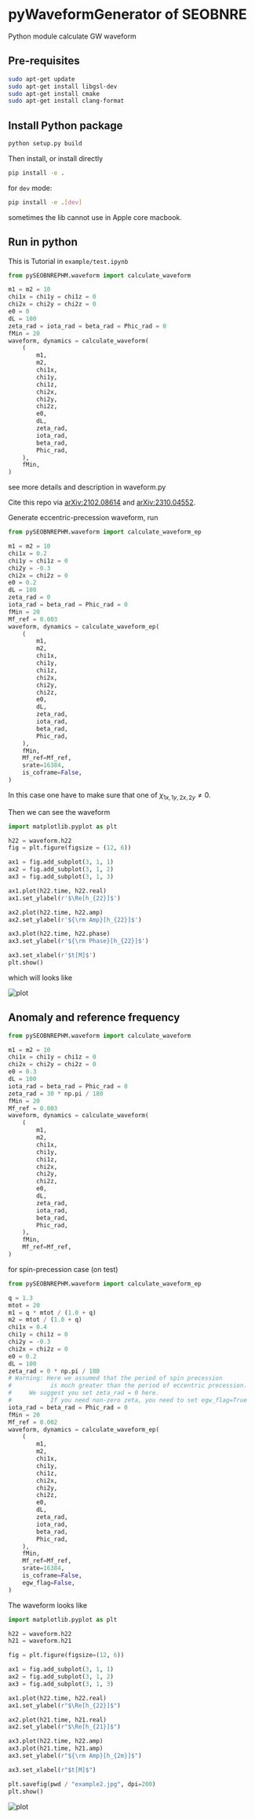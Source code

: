 # pyWaveformGenerator of SEOBNRE
Python module calculate GW waveform

## Pre-requisites
```bash
sudo apt-get update
sudo apt-get install libgsl-dev
sudo apt-get install cmake
sudo apt-get install clang-format
```


<!-- ## Compile C code and install libraries
```bash
mkdir build
cd build
cmake ..
make
make install
``` -->

## Install Python package
```bash
python setup.py build
```
Then install, or install directly
```bash
pip install -e .
```
for `dev` mode:
```bash
pip install -e .[dev]
```

sometimes the lib cannot use in Apple core macbook.


## Run in python
This is Tutorial in `example/test.ipynb`
```python
from pySEOBNREPHM.waveform import calculate_waveform

m1 = m2 = 10
chi1x = chi1y = chi1z = 0
chi2x = chi2y = chi2z = 0
e0 = 0
dL = 100
zeta_rad = iota_rad = beta_rad = Phic_rad = 0
fMin = 20
waveform, dynamics = calculate_waveform(
    (
        m1,
        m2,
        chi1x,
        chi1y,
        chi1z,
        chi2x,
        chi2y,
        chi2z,
        e0,
        dL,
        zeta_rad,
        iota_rad,
        beta_rad,
        Phic_rad,
    ),
    fMin,
)
```
see more details and description in waveform.py

Cite this repo via [arXiv:2102.08614](https://arxiv.org/abs/2102.08614)  and [arXiv:2310.04552](https://arxiv.org/abs/2310.04552).

Generate eccentric-precession waveform, run

```python
from pySEOBNREPHM.waveform import calculate_waveform_ep

m1 = m2 = 10
chi1x = 0.2
chi1y = chi1z = 0
chi2y = -0.3
chi2x = chi2z = 0
e0 = 0.2
dL = 100
zeta_rad = 0
iota_rad = beta_rad = Phic_rad = 0
fMin = 20
Mf_ref = 0.003
waveform, dynamics = calculate_waveform_ep(
    (
        m1,
        m2,
        chi1x,
        chi1y,
        chi1z,
        chi2x,
        chi2y,
        chi2z,
        e0,
        dL,
        zeta_rad,
        iota_rad,
        beta_rad,
        Phic_rad,
    ),
    fMin,
    Mf_ref=Mf_ref,
    srate=16384,
    is_coframe=False,
)
```

In this case one have to make sure that one of $\chi_{1x,1y,2x,2y}\neq0$.

Then we can see the waveform

```Python
import matplotlib.pyplot as plt

h22 = waveform.h22
fig = plt.figure(figsize = (12, 6))

ax1 = fig.add_subplot(3, 1, 1)
ax2 = fig.add_subplot(3, 1, 2)
ax3 = fig.add_subplot(3, 1, 3)

ax1.plot(h22.time, h22.real)
ax1.set_ylabel(r'$\Re[h_{22}]$')

ax2.plot(h22.time, h22.amp)
ax2.set_ylabel(r'${\rm Amp}[h_{22}]$')

ax3.plot(h22.time, h22.phase)
ax3.set_ylabel(r'${\rm Phase}[h_{22}]$')

ax3.set_xlabel(r'$t[M]$')
plt.show()
```

which will looks like

![plot](./figures/example.jpg)

## Anomaly and reference frequency

```python
from pySEOBNREPHM.waveform import calculate_waveform

m1 = m2 = 10
chi1x = chi1y = chi1z = 0
chi2x = chi2y = chi2z = 0
e0 = 0.3
dL = 100
iota_rad = beta_rad = Phic_rad = 0
zeta_rad = 30 * np.pi / 180
fMin = 20
Mf_ref = 0.003
waveform, dynamics = calculate_waveform(
    (
        m1,
        m2,
        chi1x,
        chi1y,
        chi1z,
        chi2x,
        chi2y,
        chi2z,
        e0,
        dL,
        zeta_rad,
        iota_rad,
        beta_rad,
        Phic_rad,
    ),
    fMin,
    Mf_ref=Mf_ref,
)
```

for spin-precession case (on test)

```python
from pySEOBNREPHM.waveform import calculate_waveform_ep

q = 1.3
mtot = 20
m1 = q * mtot / (1.0 + q)
m2 = mtot / (1.0 + q)
chi1x = 0.4
chi1y = chi1z = 0
chi2y = -0.3
chi2x = chi2z = 0
e0 = 0.2
dL = 100
zeta_rad = 0 * np.pi / 180
# Warning: Here we assumed that the period of spin precession
# 			is much greater than the period of eccentric precession.
#     We suggest you set zeta_rad = 0 here.
# 		 	If you need non-zero zeta, you need to set egw_flag=True
iota_rad = beta_rad = Phic_rad = 0
fMin = 20
Mf_ref = 0.002
waveform, dynamics = calculate_waveform_ep(
    (
        m1,
        m2,
        chi1x,
        chi1y,
        chi1z,
        chi2x,
        chi2y,
        chi2z,
        e0,
        dL,
        zeta_rad,
        iota_rad,
        beta_rad,
        Phic_rad,
    ),
    fMin,
    Mf_ref=Mf_ref,
    srate=16384,
    is_coframe=False,
    egw_flag=False,
)
```

The waveform looks like

```python
import matplotlib.pyplot as plt

h22 = waveform.h22
h21 = waveform.h21

fig = plt.figure(figsize=(12, 6))

ax1 = fig.add_subplot(3, 1, 1)
ax2 = fig.add_subplot(3, 1, 2)
ax3 = fig.add_subplot(3, 1, 3)

ax1.plot(h22.time, h22.real)
ax1.set_ylabel(r"$\Re[h_{22}]$")

ax2.plot(h21.time, h21.real)
ax2.set_ylabel(r"$\Re[h_{21}]$")

ax3.plot(h22.time, h22.amp)
ax3.plot(h21.time, h21.amp)
ax3.set_ylabel(r"${\rm Amp}[h_{2m}]$")

ax3.set_xlabel(r"$t[M]$")

plt.savefig(pwd / "example2.jpg", dpi=200)
plt.show()
```

![plot](./figures/example2.jpg)
